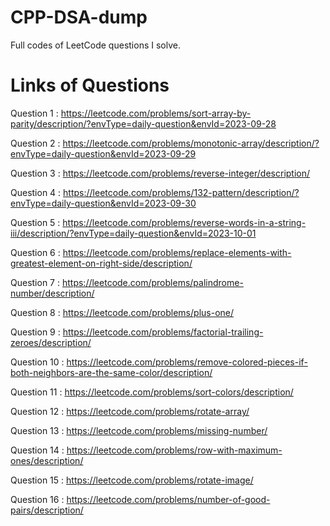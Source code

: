 # CPP-DSA-dump
Full codes of LeetCode questions I solve.

# Links of Questions

Question 1 : https://leetcode.com/problems/sort-array-by-parity/description/?envType=daily-question&envId=2023-09-28

Question 2 : https://leetcode.com/problems/monotonic-array/description/?envType=daily-question&envId=2023-09-29

Question 3 : https://leetcode.com/problems/reverse-integer/description/

Question 4 : https://leetcode.com/problems/132-pattern/description/?envType=daily-question&envId=2023-09-30

Question 5 : https://leetcode.com/problems/reverse-words-in-a-string-iii/description/?envType=daily-question&envId=2023-10-01

Question 6 : https://leetcode.com/problems/replace-elements-with-greatest-element-on-right-side/description/

Question 7 : https://leetcode.com/problems/palindrome-number/description/

Question 8 : https://leetcode.com/problems/plus-one/

Question 9 : https://leetcode.com/problems/factorial-trailing-zeroes/description/

Question 10 : https://leetcode.com/problems/remove-colored-pieces-if-both-neighbors-are-the-same-color/description/

Question 11 : https://leetcode.com/problems/sort-colors/description/

Question 12 : https://leetcode.com/problems/rotate-array/

Question 13 : https://leetcode.com/problems/missing-number/

Question 14 : https://leetcode.com/problems/row-with-maximum-ones/description/

Question 15 : https://leetcode.com/problems/rotate-image/

Question 16 : https://leetcode.com/problems/number-of-good-pairs/description/

